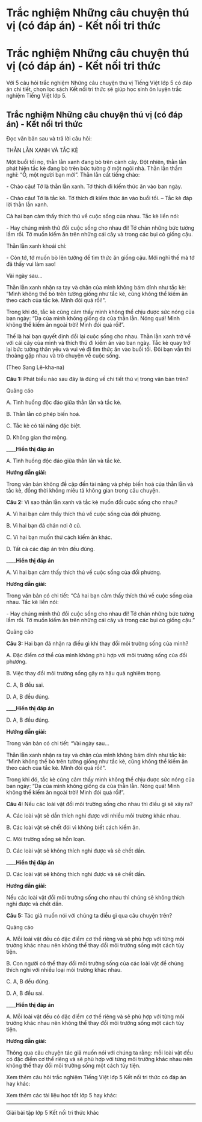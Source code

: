 # Trắc nghiệm Những câu chuyện thú vị (có đáp án) - Kết nối tri thức

# Trắc nghiệm Những câu chuyện thú vị (có đáp án) - Kết nối tri thức

Với 5 câu hỏi trắc nghiệm Những câu chuyện thú vị Tiếng Việt lớp 5 có đáp án chi tiết, chọn lọc sách Kết nối tri thức sẽ giúp học sinh ôn luyện trắc nghiệm Tiếng Việt lớp 5.

## Trắc nghiệm Những câu chuyện thú vị (có đáp án) - Kết nối tri thức

Đọc văn bản sau và trả lời câu hỏi:

THẰN LẰN XANH VÀ TẮC KÈ

Một buổi tối nọ, thằn lằn xanh đang bò trên cành cây. Đột nhiên, thằn lằn phát hiện tắc kè đang bò trên bức tường ở một ngôi nhà. Thằn lằn thầm nghĩ: “Ồ, một người bạn mới”. Thằn lằn cất tiếng chào:

\- Chào cậu! Tớ là thằn lằn xanh. Tớ thích đi kiếm thức ăn vào ban ngày.

\- Chào cậu! Tớ là tắc kè. Tớ thích đi kiếm thức ăn vào buổi tối. – Tắc kè đáp lời thằn lằn xanh.

Cả hai bạn cảm thấy thích thú về cuộc sống của nhau. Tắc kè liền nói:

\- Hay chúng mình thử đổi cuộc sống cho nhau đi! Tớ chán những bức tường lắm rồi. Tớ muốn kiếm ăn trên những cái cây và trong các bụi cỏ giống cậu.

Thằn lằn xanh khoái chí:

\- Còn tớ, tớ muốn bò lên tường để tìm thức ăn giống cậu. Mới nghĩ thế mà tớ đã thấy vui làm sao!

Vài ngày sau...

Thằn lằn xanh nhận ra tay và chân của mình không bám dính như tắc kè: “Mình không thể bò trên tường giống như tắc kè, cũng không thể kiếm ăn theo cách của tắc kè. Mình đói quá rồi!".

Trong khi đó, tắc kè cũng cảm thấy mình không thể chịu được sức nóng của ban ngày: “Da của mình không giống da của thằn lằn. Nóng quá! Mình không thể kiếm ăn ngoài trời! Mình đói quá rồi!”.

Thế là hai bạn quyết định đổi lại cuộc sống cho nhau. Thằn lằn xanh trở về với cái cây của mình và thích thú đi kiếm ăn vào ban ngày. Tắc kè quay trở lại bức tường thân yêu và vui vẻ đi tìm thức ăn vào buổi tối. Đôi bạn vẫn thi thoảng gặp nhau và trò chuyện về cuộc sống. 

(Theo Sang Lê-kha-na)

**Câu 1:** Phát biểu nào sau đây là đúng về chi tiết thú vị trong văn bản trên? 

Quảng cáo

A. Tình huống độc đáo giữa thằn lằn và tắc kè.

B. Thằn lằn có phép biến hoá. 

C. Tắc kè có tài năng đặc biệt.

D. Không gian thơ mộng. 

____**Hiển thị đáp án**

A. Tình huống độc đáo giữa thằn lằn và tắc kè.

**Hướng dẫn giải:**

Trong văn bản không đề cập đến tài năng và phép biến hoá của thằn lằn và tắc kè, đồng thời không miêu tả không gian trong câu chuyện. 

**Câu 2:** Vì sao thằn lằn xanh và tắc kè muốn đổi cuộc sống cho nhau?

A. Vì hai bạn cảm thấy thích thú về cuộc sống của đối phương.

B. Vì hai bạn đã chán nơi ở cũ.

C. Vì hai bạn muốn thử cách kiếm ăn khác.

D. Tất cả các đáp án trên đều đúng.

____**Hiển thị đáp án**

A. Vì hai bạn cảm thấy thích thú về cuộc sống của đối phương.

**Hướng dẫn giải:**

Trong văn bản có chi tiết: “Cả hai bạn cảm thấy thích thú về cuộc sống của nhau. Tắc kè liền nói:

\- Hay chúng mình thử đổi cuộc sống cho nhau đi! Tớ chán những bức tường lắm rồi. Tớ muốn kiếm ăn trên những cái cây và trong các bụi cỏ giống cậu.”

Quảng cáo

**Câu 3:** Hai bạn đã nhận ra điều gì khi thay đổi môi trường sống của mình?

A. Đặc điểm cơ thể của mình không phù hợp với môi trường sống của đối phương.

B. Việc thay đổi môi trường sống gây ra hậu quả nghiêm trọng.

C. A, B đều sai.

D. A, B đều đúng.

____**Hiển thị đáp án**

D. A, B đều đúng.

**Hướng dẫn giải:**

Trong văn bản có chi tiết: “Vài ngày sau...

Thằn lằn xanh nhận ra tay và chân của mình không bám dính như tắc kè: “Mình không thể bò trên tường giống như tắc kè, cũng không thể kiếm ăn theo cách của tắc kè. Mình đói quá rồi!".

Trong khi đó, tắc kè cũng cảm thấy mình không thể chịu được sức nóng của ban ngày: “Da của mình không giống da của thằn lằn. Nóng quá! Mình không thể kiếm ăn ngoài trời! Mình đói quá rồi!”.

**Câu 4:** Nếu các loài vật đổi môi trường sống cho nhau thì điều gì sẽ xảy ra?

A. Các loài vật sẽ dần thích nghi được với nhiều môi trường khác nhau.

B. Các loài vật sẽ chết đói vì không biết cách kiếm ăn.

C. Môi trường sống sẽ hỗn loạn.

D. Các loài vật sẽ không thích nghi được và sẽ chết dần.

____**Hiển thị đáp án**

D. Các loài vật sẽ không thích nghi được và sẽ chết dần.

**Hướng dẫn giải:**

Nếu các loài vật đổi môi trường sống cho nhau thì chúng sẽ không thích nghi được và chết dần.

**Câu 5:** Tác giả muốn nói với chúng ta điều gì qua câu chuyện trên?

Quảng cáo

A. Mỗi loài vật đều có đặc điểm cơ thể riêng và sẽ phù hợp với từng môi trường khác nhau nên không thể thay đổi môi trường sống một cách tùy tiện.

B. Con người có thể thay đổi môi trường sống của các loài vật để chúng thích nghi với nhiều loại môi trường khác nhau.

C. A, B đều đúng.

D. A, B đều sai.

____**Hiển thị đáp án**

A. Mỗi loài vật đều có đặc điểm cơ thể riêng và sẽ phù hợp với từng môi trường khác nhau nên không thể thay đổi môi trường sống một cách tùy tiện.

**Hướng dẫn giải:**

Thông qua câu chuyện tác giả muốn nói với chúng ta rằng: mỗi loài vật đều có đặc điểm cơ thể riêng và sẽ phù hợp với từng môi trường khác nhau nên không thể thay đổi môi trường sống một cách tùy tiện.

Xem thêm câu hỏi trắc nghiệm Tiếng Việt lớp 5 Kết nối tri thức có đáp án hay khác:

Xem thêm các tài liệu học tốt lớp 5 hay khác:

* * *

Giải bài tập lớp 5 Kết nối tri thức khác
